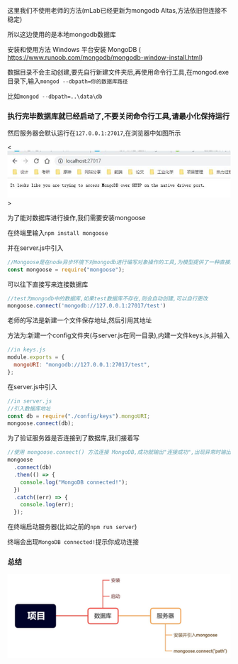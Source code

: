 这里我们不使用老师的方法(mLab已经更新为mongodb Altas,方法依旧但连接不稳定)

所以这边使用的是本地mongodb数据库

安装和使用方法 Windows 平台安装 MongoDB ( https://www.runoob.com/mongodb/mongodb-window-install.html)

数据目录不会主动创建,要先自行新建文件夹后,再使用命令行工具,在mongod.exe目录下,输入`mongod --dbpath=你的数据库路径`

比如`mongod --dbpath=..\data\db`

### 执行完毕数据库就已经启动了,不要关闭命令行工具,请最小化保持运行

然后服务器会默认运行在`127.0.0.1:27017`,在浏览器中如图所示

<![alt](./md-resources/mongodbworking.jpg)>

为了能对数据库进行操作,我们需要安装mongoose

在终端里输入`npm install mongoose`

并在server.js中引入

```javascript
//Mongoose是在node异步环境下对mongodb进行编写对象操作的工具,为模型提供了一种直接的，基于schema结构去定义你的数据模型。它内置数据验证， 查询构建，业务逻辑钩子等，开箱即用。
const mongoose = require("mongoose");
```

可以往下直接写来连接数据库

```javascript
//test为mongodb中的数据库,如果test数据库不存在,则会自动创建,可以自行更改
mongoose.connect('mongodb://127.0.0.1:27017/test')
```

老师的写法是新建一个文件保存地址,然后引用其地址

方法为:新建一个config文件夹(与server.js在同一目录),内建一文件keys.js,并输入

```javascript
//in keys.js
module.exports = {
  mongoURI: "mongodb://127.0.0.1:27017/test",
};
```
在server.js中引入

```javascript
//in server.js
//引入数据库地址
const db = require("./config/keys").mongoURI;
mongoose.connect(db);
```

为了验证服务器是否连接到了数据库,我们接着写

```javascript
//使用 mongoose.connect() 方法连接 MongoDB,成功就输出"连接成功",出现异常时输出错误
mongoose
  .connect(db)
  .then(() => {
    console.log("MongoDB connected!");
  })
  .catch((err) => {
    console.log(err);
  });
```

在终端启动服务器(比如之前的`npm run server`)

终端会出现`MongoDB connected!`提示你成功连接

### 总结

![alt](./md-resources/day2.jpg)